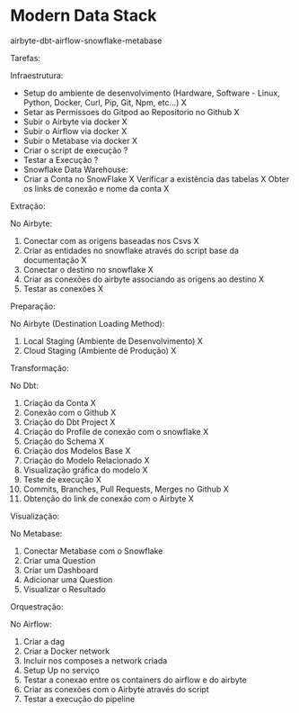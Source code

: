 # Modern Data Stack
airbyte-dbt-airflow-snowflake-metabase



Tarefas:

Infraestrutura:

- Setup do ambiente de desenvolvimento (Hardware, Software - Linux, Python, Docker, Curl, Pip, Git, Npm, etc...) X
- Setar as Permissoes do Gitpod ao Repositorio no Github X
- Subir o Airbyte via docker X
- Subir o Airflow via docker X
- Subir o Metabase via docker X
- Criar o script de execução ?
- Testar a Execução ?
- Snowflake Data Warehouse:
- Criar a Conta no SnowFlake X
    Verificar a existência das tabelas X
    Obter os links de conexão e nome da conta X

Extração:

No Airbyte:

1. Conectar com as origens baseadas nos Csvs X
2. Criar as entidades no snowflake através do script base da documentação X
3. Conectar o destino no snowflake X
4. Criar as conexões do airbyte associando as origens ao destino X
5. Testar as conexões X

Preparação:

No Airbyte (Destination Loading Method):

1. Local Staging (Ambiente de Desenvolvimento) X
2. Cloud Staging (Ambiente de Produção) X

Transformação:

No Dbt:

1. Criação da Conta X
2. Conexão com o Github X
3. Criação do Dbt Project X
4. Criação do Profile de conexão com o snowflake X
5. Criação do Schema X
6. Criação dos Modelos Base X
7. Criação do Modelo Relacionado X
8. Visualização gráfica do modelo X
9. Teste de execução X
10. Commits, Branches, Pull Requests, Merges no Github X
11. Obtenção do link de conexão com o Airbyte X

Visualização:

No Metabase:

1. Conectar Metabase com o Snowflake
2. Criar uma Question
3. Criar um Dashboard
4. Adicionar uma Question
5. Visualizar o Resultado

Orquestração:

No Airflow:

1. Criar a dag
2. Criar a Docker network
3. Incluir nos composes a network criada
4. Setup Up no serviço
5. Testar a conexao entre os containers do airflow e do airbyte
6. Criar as conexões com o Airbyte através do script
7. Testar a execução do pipeline
